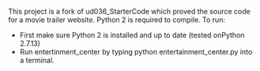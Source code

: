 This project is a fork of ud036_StarterCode which proved the source code for a movie trailer website.
Python 2 is required to compile.
To run:
<ul><li>First make sure Python 2 is installed and up to date (tested onPython 2.7.13)</li>
<li>Run entertinment_center by typing python entertainment_center.py into a terminal.</li></ul>